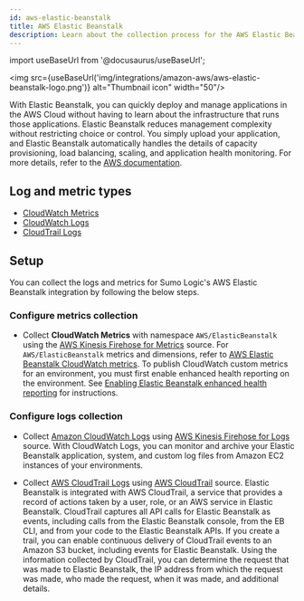 ```yaml
---
id: aws-elastic-beanstalk
title: AWS Elastic Beanstalk
description: Learn about the collection process for the AWS Elastic Beanstalk service.
---
```


import useBaseUrl from '@docusaurus/useBaseUrl';

<img src={useBaseUrl('img/integrations/amazon-aws/aws-elastic-beanstalk-logo.png')} alt="Thumbnail icon" width="50"/>

With Elastic Beanstalk, you can quickly deploy and manage applications in the AWS Cloud without having to learn about the infrastructure that runs those applications. Elastic Beanstalk reduces management complexity without restricting choice or control. You simply upload your application, and Elastic Beanstalk automatically handles the details of capacity provisioning, load balancing, scaling, and application health monitoring. For more details, refer to the [AWS documentation](https://docs.aws.amazon.com/elasticbeanstalk/latest/dg/Welcome.html).

## Log and metric types
* [CloudWatch Metrics](https://docs.aws.amazon.com/elasticbeanstalk/latest/dg/health-enhanced-cloudwatch.html)
* [CloudWatch Logs](https://docs.aws.amazon.com/elasticbeanstalk/latest/dg/AWSHowTo.cloudwatchlogs.html)
* [CloudTrail Logs](https://docs.aws.amazon.com/elasticbeanstalk/latest/dg/AWSHowTo.cloudtrail.html)

## Setup
You can collect the logs and metrics for Sumo Logic's AWS Elastic Beanstalk integration by following the below steps.

### Configure metrics collection
* Collect **CloudWatch Metrics** with namespace `AWS/ElasticBeanstalk` using the [AWS Kinesis Firehose for Metrics](/docs/send-data/hosted-collectors/amazon-aws/aws-kinesis-firehose-metrics-source/) source. For `AWS/ElasticBeanstalk` metrics and dimensions, refer to [AWS Elastic Beanstalk CloudWatch metrics](https://docs.aws.amazon.com/elasticbeanstalk/latest/dg/health-enhanced-cloudwatch.html). To publish CloudWatch custom metrics for an environment, you must first enable enhanced health reporting on the environment. See [Enabling Elastic Beanstalk enhanced health reporting](https://docs.aws.amazon.com/elasticbeanstalk/latest/dg/health-enhanced-enable.html) for instructions.

### Configure logs collection
* Collect [Amazon CloudWatch Logs](https://docs.aws.amazon.com/elasticbeanstalk/latest/dg/AWSHowTo.cloudwatchlogs.html) using [AWS Kinesis Firehose for Logs](/docs/send-data/hosted-collectors/amazon-aws/aws-kinesis-firehose-logs-source/) source. With CloudWatch Logs, you can monitor and archive your Elastic Beanstalk application, system, and custom log files from Amazon EC2 instances of your environments.

* Collect [AWS CloudTrail Logs](https://docs.aws.amazon.com/elasticbeanstalk/latest/dg/AWSHowTo.cloudtrail.html) using [AWS CloudTrail](/docs/send-data/hosted-collectors/amazon-aws/aws-cloudtrail-source/) source. Elastic Beanstalk is integrated with AWS CloudTrail, a service that provides a record of actions taken by a user, role, or an AWS service in Elastic Beanstalk. CloudTrail captures all API calls for Elastic Beanstalk as events, including calls from the Elastic Beanstalk console, from the EB CLI, and from your code to the Elastic Beanstalk APIs. If you create a trail, you can enable continuous delivery of CloudTrail events to an Amazon S3 bucket, including events for Elastic Beanstalk. Using the information collected by CloudTrail, you can determine the request that was made to Elastic Beanstalk, the IP address from which the request was made, who made the request, when it was made, and additional details.